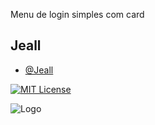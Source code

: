 
Menu de login simples com card


## Jeall

- [@Jeall](https://github.com/EstevanChicoski)


[![MIT License](https://img.shields.io/badge/License-MIT-green.svg)](https://choosealicense.com/licenses/mit/)

![Logo](http://127.0.0.1:5500/assets/img/e3335f23-977b-4734-a5f5-4d8a1ae0818c.jpg)


